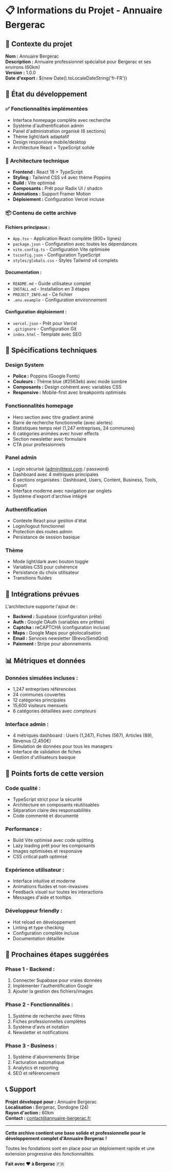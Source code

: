# 📋 Informations du Projet - Annuaire Bergerac

## 🎯 Contexte du projet

**Nom :** Annuaire Bergerac  
**Description :** Annuaire professionnel spécialisé pour Bergerac et ses environs (60km)  
**Version :** 1.0.0  
**Date d'export :** ${new Date().toLocaleDateString('fr-FR')}  

## 🚀 État du développement

### ✅ **Fonctionnalités implémentées**
- Interface homepage complète avec recherche
- Système d'authentification admin
- Panel d'administration organisé (6 sections)  
- Thème light/dark adaptatif
- Design responsive mobile/desktop
- Architecture React + TypeScript solide

### 🔧 **Architecture technique**
- **Frontend :** React 18 + TypeScript
- **Styling :** Tailwind CSS v4 avec thème Poppins
- **Build :** Vite optimisé
- **Composants :** Prêt pour Radix UI / shadcn
- **Animations :** Support Framer Motion
- **Déploiement :** Configuration Vercel incluse

### 📦 **Contenu de cette archive**

#### **Fichiers principaux :**
- `App.tsx` - Application React complète (900+ lignes)
- `package.json` - Configuration avec toutes les dépendances
- `vite.config.ts` - Configuration Vite optimisée  
- `tsconfig.json` - Configuration TypeScript
- `styles/globals.css` - Styles Tailwind v4 complets

#### **Documentation :**
- `README.md` - Guide utilisateur complet
- `INSTALL.md` - Installation en 3 étapes
- `PROJECT_INFO.md` - Ce fichier
- `.env.example` - Configuration environnement

#### **Configuration déploiement :**
- `vercel.json` - Prêt pour Vercel
- `.gitignore` - Configuration Git
- `index.html` - Template avec SEO

## 🎨 Spécifications techniques

### **Design System**
- **Police :** Poppins (Google Fonts)
- **Couleurs :** Thème blue (#2563eb) avec mode sombre
- **Composants :** Design cohérent avec variables CSS
- **Responsive :** Mobile-first avec breakpoints optimisés

### **Fonctionnalités homepage**
- Hero section avec titre gradient animé
- Barre de recherche fonctionnelle (avec alertes)
- Statistiques temps réel (1,247 entreprises, 24 communes)
- 6 catégories animées avec hover effects
- Section newsletter avec formulaire
- CTA pour professionnels

### **Panel admin**
- Login sécurisé (admin@test.com / password)
- Dashboard avec 4 métriques principales
- 6 sections organisées : Dashboard, Users, Content, Business, Tools, Export
- Interface moderne avec navigation par onglets
- Système d'export d'archive intégré

### **Authentification**
- Contexte React pour gestion d'état
- Login/logout fonctionnel
- Protection des routes admin
- Persistance de session basique

### **Thème**
- Mode light/dark avec bouton toggle
- Variables CSS pour cohérence
- Persistance du choix utilisateur
- Transitions fluides

## 🔗 Intégrations prévues

L'architecture supporte l'ajout de :
- **Backend :** Supabase (configuration prête)
- **Auth :** Google OAuth (variables env prêtes)
- **Captcha :** reCAPTCHA (configuration incluse)
- **Maps :** Google Maps pour géolocalisation
- **Email :** Services newsletter (Brevo/SendGrid)
- **Paiement :** Stripe pour abonnements

## 📊 Métriques et données

### **Données simulées incluses :**
- 1,247 entreprises référencées
- 24 communes couvertes  
- 12 catégories principales
- 15,600 visiteurs mensuels
- 6 catégories détaillées avec compteurs

### **Interface admin :**
- 4 métriques dashboard : Users (1,247), Fiches (567), Articles (89), Revenus (2,450€)
- Simulation de données pour tous les managers
- Interface de validation de fiches
- Gestion d'utilisateurs basique

## 🌟 Points forts de cette version

### **Code qualité :**
- TypeScript strict pour la sécurité
- Architecture en composants réutilisables
- Séparation claire des responsabilités
- Code commenté et documenté

### **Performance :**
- Build Vite optimisé avec code splitting
- Lazy loading prêt pour les composants
- Images optimisées et responsive
- CSS critical path optimisé

### **Expérience utilisateur :**
- Interface intuitive et moderne
- Animations fluides et non-invasives
- Feedback visuel sur toutes les interactions
- Messages d'aide et tooltips

### **Développeur friendly :**
- Hot reload en développement
- Linting et type checking
- Configuration complète incluse
- Documentation détaillée

## 🚀 Prochaines étapes suggérées

### **Phase 1 - Backend :**
1. Connecter Supabase pour vraies données
2. Implémenter l'authentification Google
3. Ajouter la gestion des fichiers/images

### **Phase 2 - Fonctionnalités :**
1. Système de recherche avec filtres
2. Fiches professionnelles complètes
3. Système d'avis et notation
4. Newsletter et notifications

### **Phase 3 - Business :**
1. Système d'abonnements Stripe
2. Facturation automatique
3. Analytics et reporting
4. SEO et référencement

## 📞 Support

**Projet développé pour :** Annuaire Bergerac  
**Localisation :** Bergerac, Dordogne (24)  
**Rayon d'action :** 60km  
**Contact :** contact@annuaire-bergerac.fr  

---

**Cette archive contient une base solide et professionnelle pour le développement complet d'Annuaire Bergerac !** 

Toutes les fondations sont en place pour un déploiement rapide et une extension progressive des fonctionnalités.

**Fait avec ❤️ à Bergerac** 🇫🇷